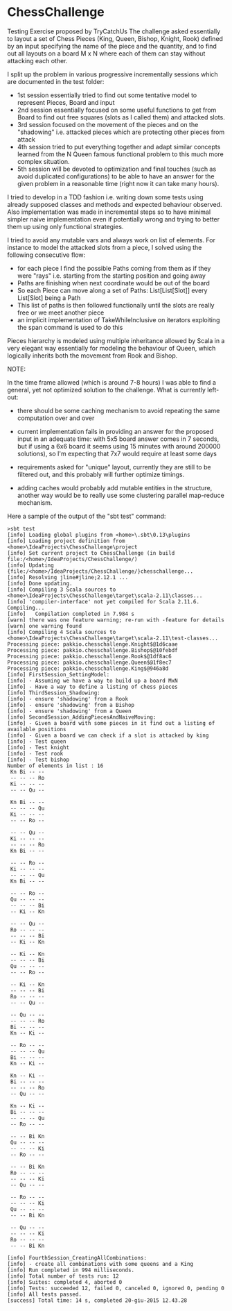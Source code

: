 # ChessChallenge
Testing Exercise proposed by TryCatchUs
The challenge asked essentially to layout a set of Chess Pieces (King, Queen, Bishop, Knight, Rook) 
defined by an input specifying the name of the piece and the quantity, and to find out all layouts on
a board M x N where each of them can stay without attacking each other.

I split up the problem in various progressive incrementally sessions which are documented in the test folder:

* 1st session essentially tried to find out some tentative model to represent Pieces, Board and input
* 2nd session essentially focused on some useful functions to get from Board to find out free squares (slots as I called them) and attacked slots.
* 3rd session focused on the movement of the pieces and on the "shadowing" i.e. attacked pieces which are protecting other pieces from attack
* 4th session tried to put everything together and adapt similar concepts learned from the N Queen famous functional problem to this much more complex situation.
* 5th session will be devoted to optimization and final touches (such as avoid duplicated configurations) to be able to have an answer for the given problem in a reasonable time (right now it can take many hours).


I tried to develop in a TDD fashion i.e. writing down some tests using already supposed classes and methods and expected behaviour observed.
Also implementation was made in incremental steps so to have minimal simpler naive implementation even if potentially wrong and trying to better them up using only functional strategies.

I tried to avoid any mutable vars and always work on list of elements. For instance to model the attacked slots from a piece, I solved using the following consecutive flow:

* for each piece I find the possible Paths coming from them as if they were "rays" i.e. starting from the starting position and going away
* Paths are finishing when next coordinate would be out of the board
* So each Piece can move along a set of Paths: List[List[Slot]] every List[Slot] being a Path
* This list of paths is then followed functionally until the slots are really free or we meet another piece
* an implicit implementation of TakeWhileInclusive on iterators exploiting the span command is used to do this 

Pieces hierarchy is modeled using multiple inheritance allowed by Scala in a very elegant way essentially for modeling the behaviour of Queen,
which logically inherits both the movement from Rook and Bishop.

NOTE:

In the time frame allowed (which is around 7-8 hours) I was able to find a general, yet not optimized solution to the challenge.
What is currently left-out:

* there should be some caching mechanism to avoid repeating the same computation over and over
* current implementation fails in providing an answer for the proposed input in an adequate time: with 5x5 board answer comes in 7 seconds, but if using a 6x6 board it seems using 15 minutes with around 200000 solutions), so I'm expecting that 7x7 would require at least some days
* requirements asked for "unique" layout, currently they are still to be filtered out, and this probably will further optimize timings.

* adding caches would probably add mutable entities in the structure, another way would be to really use some clustering parallel map-reduce mechanism.




Here a sample of the output of the "sbt test" command:


    >sbt test
    [info] Loading global plugins from <home>\.sbt\0.13\plugins
    [info] Loading project definition from <home>\IdeaProjects\ChessChallenge\project
    [info] Set current project to ChessChallenge (in build file:/<home>/IdeaProjects/ChessChallenge/)
    [info] Updating {file:/<home>/IdeaProjects/ChessChallenge/}chesschallenge...
    [info] Resolving jline#jline;2.12.1 ...
    [info] Done updating.
    [info] Compiling 3 Scala sources to <home>\IdeaProjects\ChessChallenge\target\scala-2.11\classes...
    [info] 'compiler-interface' not yet compiled for Scala 2.11.6. Compiling...
    [info]   Compilation completed in 7.984 s
    [warn] there was one feature warning; re-run with -feature for details
    [warn] one warning found
    [info] Compiling 4 Scala sources to <home>\IdeaProjects\ChessChallenge\target\scala-2.11\test-classes...
    Processing piece: pakkio.chesschallenge.Knight$@1d6caae
    Processing piece: pakkio.chesschallenge.Bishop$@10febdf
    Processing piece: pakkio.chesschallenge.Rook$@1df8ac6
    Processing piece: pakkio.chesschallenge.Queen$@1f8ec7
    Processing piece: pakkio.chesschallenge.King$@946a8d
    [info] FirstSession_SettingModel:
    [info] - Assuming we have a way to build up a board MxN
    [info] - Have a way to define a listing of chess pieces
    [info] ThirdSession_Shadowing:
    [info] - ensure 'shadowing' from a Rook
    [info] - ensure 'shadowing' from a Bishop
    [info] - ensure 'shadowing' from a Queen
    [info] SecondSession_AddingPiecesAndNaiveMoving:
    [info] - Given a board with some pieces in it find out a listing of available positions
    [info] - Given a board we can check if a slot is attacked by king
    [info] - Test queen
    [info] - Test knight
    [info] - Test rook
    [info] - Test bishop
    Number of elements in list : 16
     Kn Bi -- --
     -- -- -- Ro
     Ki -- -- --
     -- -- Qu --
    
     Kn Bi -- --
     -- -- -- Qu
     Ki -- -- --
     -- -- Ro --
    
     -- -- Qu --
     Ki -- -- --
     -- -- -- Ro
     Kn Bi -- --
    
     -- -- Ro --
     Ki -- -- --
     -- -- -- Qu
     Kn Bi -- --
    
     -- -- Ro --
     Qu -- -- --
     -- -- -- Bi
     -- Ki -- Kn
    
     -- -- Qu --
     Ro -- -- --
     -- -- -- Bi
     -- Ki -- Kn
    
     -- Ki -- Kn
     -- -- -- Bi
     Qu -- -- --
     -- -- Ro --
    
     -- Ki -- Kn
     -- -- -- Bi
     Ro -- -- --
     -- -- Qu --
    
     -- Qu -- --
     -- -- -- Ro
     Bi -- -- --
     Kn -- Ki --
    
     -- Ro -- --
     -- -- -- Qu
     Bi -- -- --
     Kn -- Ki --
    
     Kn -- Ki --
     Bi -- -- --
     -- -- -- Ro
     -- Qu -- --
    
     Kn -- Ki --
     Bi -- -- --
     -- -- -- Qu
     -- Ro -- --
    
     -- -- Bi Kn
     Qu -- -- --
     -- -- -- Ki
     -- Ro -- --
    
     -- -- Bi Kn
     Ro -- -- --
     -- -- -- Ki
     -- Qu -- --
    
     -- Ro -- --
     -- -- -- Ki
     Qu -- -- --
     -- -- Bi Kn
    
     -- Qu -- --
     -- -- -- Ki
     Ro -- -- --
     -- -- Bi Kn
    
    [info] FourthSession_CreatingAllCombinations:
    [info] - create all combinations with some queens and a King
    [info] Run completed in 994 milliseconds.
    [info] Total number of tests run: 12
    [info] Suites: completed 4, aborted 0
    [info] Tests: succeeded 12, failed 0, canceled 0, ignored 0, pending 0
    [info] All tests passed.
    [success] Total time: 14 s, completed 20-giu-2015 12.43.28
    




